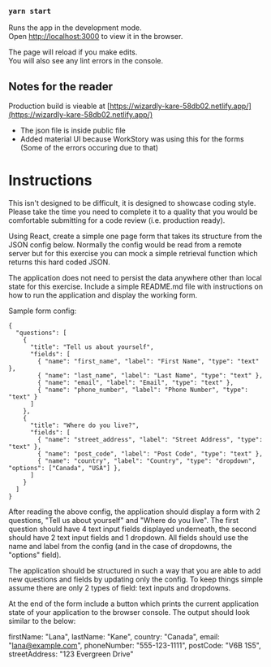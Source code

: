 ### `yarn start`

Runs the app in the development mode.<br />
Open [http://localhost:3000](http://localhost:3000) to view it in the browser.

The page will reload if you make edits.<br />
You will also see any lint errors in the console.


## Notes for the reader

Production build is vieable at [https://wizardly-kare-58db02.netlify.app/](https://wizardly-kare-58db02.netlify.app/)

- The json file is inside public file 
- Added material UI because WorkStory was using this for the forms (Some of the errors occuring due to that)


# Instructions 

This isn't designed to be difficult, it is designed to showcase coding style. Please take the time you need to complete it to a quality that you would be comfortable submitting for a code review (i.e. production ready).


Using React, create a simple one page form that takes its structure from the JSON config below. Normally the config would be read from a remote server but for this exercise you can mock a simple retrieval function which returns this hard coded JSON.

The application does not need to persist the data anywhere other than local state for this exercise. Include a simple README.md file with instructions on how to run the application and display the working form.

Sample form config:

```
{
  "questions": [
    {
      "title": "Tell us about yourself",
      "fields": [
        { "name": "first_name", "label": "First Name", "type": "text" },
        { "name": "last_name", "label": "Last Name", "type": "text" },
        { "name": "email", "label": "Email", "type": "text" },
        { "name": "phone_number", "label": "Phone Number", "type": "text" }
      ]
    },
    {
      "title": "Where do you live?",
      "fields": [
        { "name": "street_address", "label": "Street Address", "type": "text" },
        { "name": "post_code", "label": "Post Code", "type": "text" },
        { "name": "country", "label": "Country", "type": "dropdown", "options": ["Canada", "USA"] },
      ]
    }
  ]
}
```

After reading the above config, the application should display a form with 2 questions, "Tell us about yourself" and "Where do you live". The first question should have 4 text input fields displayed underneath, the second should have 2 text input fields and 1 dropdown. All fields should use the name and label from the config (and in the case of dropdowns, the "options" field).

The application should be structured in such a way that you are able to add new questions and fields by updating only the config. To keep things simple assume there are only 2 types of field: text inputs and dropdowns.

At the end of the form include a button which prints the current application state of your application to the browser console. The output should look similar to the below:

firstName: "Lana",
lastName: "Kane",
country: "Canada",
email: "lana@example.com",
phoneNumber: "555-123-1111",
postCode: "V6B 1S5",
streetAddress: "123 Evergreen Drive"